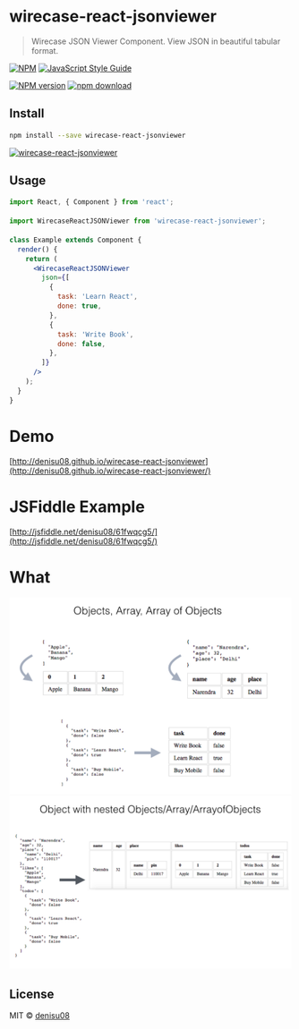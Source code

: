 # wirecase-react-jsonviewer

> Wirecase JSON Viewer Component. View JSON in beautiful tabular format.

[![NPM](https://img.shields.io/npm/v/wirecase-react-jsonviewer.svg)](https://www.npmjs.com/package/wirecase-react-jsonviewer) [![JavaScript Style Guide](https://img.shields.io/badge/code_style-standard-brightgreen.svg)](https://standardjs.com)

[![NPM version][npm-image]][npm-url]
[![npm download][download-image]][download-url]

[npm-image]: http://img.shields.io/npm/v/wirecase-react-jsonviewer.svg?style=flat-square
[npm-url]: https://npmjs.org/package/wirecase-react-jsonviewer
[download-image]: https://img.shields.io/npm/dm/wirecase-react-jsonviewer.svg?style=flat-square
[download-url]: https://npmjs.org/package/wirecase-react-jsonviewer

## Install

```bash
npm install --save wirecase-react-jsonviewer
```

[![wirecase-react-jsonviewer](https://nodei.co/npm/wirecase-react-jsonviewer.png?downloads=true)](https://npmjs.org/package/wirecase-react-jsonviewer)

## Usage

```jsx
import React, { Component } from 'react';

import WirecaseReactJSONViewer from 'wirecase-react-jsonviewer';

class Example extends Component {
  render() {
    return (
      <WirecaseReactJSONViewer
        json={[
          {
            task: 'Learn React',
            done: true,
          },
          {
            task: 'Write Book',
            done: false,
          },
        ]}
      />
    );
  }
}
```

# Demo

[http://denisu08.github.io/wirecase-react-jsonviewer](http://denisu08.github.io/wirecase-react-jsonviewer/)

# JSFiddle Example

[http://jsfiddle.net/denisu08/61fwqcg5/](http://jsfiddle.net/denisu08/61fwqcg5/)

# What

![alt pic](https://raw.githubusercontent.com/denisu08/wirecase-react-jsonviewer/master/pic1.png)
![alt pic](https://raw.githubusercontent.com/denisu08/wirecase-react-jsonviewer/master/pic2.png)

## License

MIT © [denisu08](https://github.com/denisu08)
